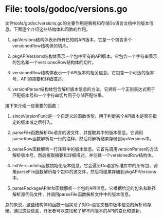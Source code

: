 # File: tools/godoc/versions.go

文件tools/godoc/versions.go的主要作用是解析和存储Go语言文档中的版本信息。下面逐个介绍这些结构体和函数的作用。

1. apiVersions结构体表示所有已知的API版本。它是一个包含多个versionedRow结构体的切片。

2. pkgAPIVersions结构体表示一个包中所有的API版本。它包含一个字符串表示的包名和一个versionedRow结构体的切片。

3. versionedRow结构体表示一个API版本的相关信息。它包含一个可选的版本号、API的摘要和详细描述。

4. versionParser结构体包含解析版本信息的方法。它拥有一个正则表达式用于匹配版本号和一个字符串切片用于存储匹配结果。

接下来介绍一些重要的函数：

1. sinceVersionFunc是一个自定义的函数类型，用于判断某个API版本是否在指定的版本或之后引入。

2. parseFile函数解析Go语言的源文件，并提取其中的版本信息。它调用parseRow函数解析每一行的注释，然后将解析结果存储到apiVersions中。

3. parseRow函数解析一行注释中的版本信息。它首先调用versionParser的方法解析版本号，然后提取摘要和详细描述，并创建一个versionedRow结构体。

4. InitVersionInfo函数初始化版本信息。它会遍历Go语言标准库中的所有包，调用parseFile函数解析每个包中的源文件，然后将结果存储到pkgAPIVersions中。

5. parsePackageAPIInfo函数解析一个包的API信息。它根据给定的包名和路径解析源代码文件，并调用parseFile函数解析文件中的版本信息。

总的来说，这些结构体和函数一起实现了对Go语言文档中版本信息的解析和存储。通过这些信息，开发者可以查找和了解不同版本的API的变化和更新。


